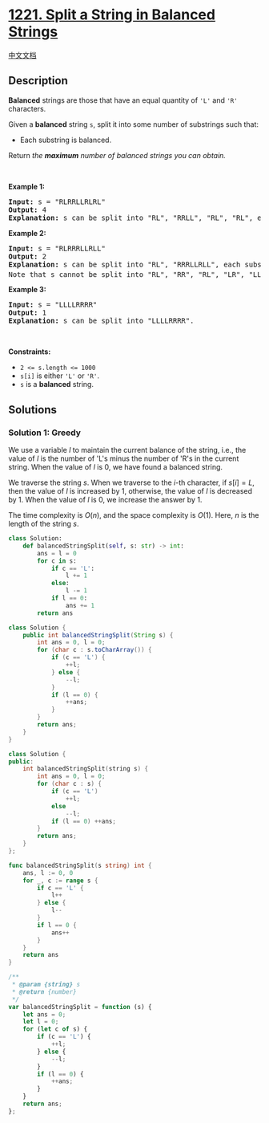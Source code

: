 # [1221. Split a String in Balanced Strings](https://leetcode.com/problems/split-a-string-in-balanced-strings)

[中文文档](/solution/1200-1299/1221.Split%20a%20String%20in%20Balanced%20Strings/README.md)

<!-- tags:Greedy,String,Counting -->

<!-- difficulty:Easy -->

## Description

<p><strong>Balanced</strong> strings are those that have an equal quantity of <code>&#39;L&#39;</code> and <code>&#39;R&#39;</code> characters.</p>

<p>Given a <strong>balanced</strong> string <code>s</code>, split it into some number of substrings such that:</p>

<ul>
	<li>Each substring is balanced.</li>
</ul>

<p>Return <em>the <strong>maximum</strong> number of balanced strings you can obtain.</em></p>

<p>&nbsp;</p>
<p><strong class="example">Example 1:</strong></p>

<pre>
<strong>Input:</strong> s = &quot;RLRRLLRLRL&quot;
<strong>Output:</strong> 4
<strong>Explanation:</strong> s can be split into &quot;RL&quot;, &quot;RRLL&quot;, &quot;RL&quot;, &quot;RL&quot;, each substring contains same number of &#39;L&#39; and &#39;R&#39;.
</pre>

<p><strong class="example">Example 2:</strong></p>

<pre>
<strong>Input:</strong> s = &quot;RLRRRLLRLL&quot;
<strong>Output:</strong> 2
<strong>Explanation:</strong> s can be split into &quot;RL&quot;, &quot;RRRLLRLL&quot;, each substring contains same number of &#39;L&#39; and &#39;R&#39;.
Note that s cannot be split into &quot;RL&quot;, &quot;RR&quot;, &quot;RL&quot;, &quot;LR&quot;, &quot;LL&quot;, because the 2<sup>nd</sup> and 5<sup>th</sup> substrings are not balanced.</pre>

<p><strong class="example">Example 3:</strong></p>

<pre>
<strong>Input:</strong> s = &quot;LLLLRRRR&quot;
<strong>Output:</strong> 1
<strong>Explanation:</strong> s can be split into &quot;LLLLRRRR&quot;.
</pre>

<p>&nbsp;</p>
<p><strong>Constraints:</strong></p>

<ul>
	<li><code>2 &lt;= s.length &lt;= 1000</code></li>
	<li><code>s[i]</code> is either <code>&#39;L&#39;</code> or <code>&#39;R&#39;</code>.</li>
	<li><code>s</code> is a <strong>balanced</strong> string.</li>
</ul>

## Solutions

### Solution 1: Greedy

We use a variable $l$ to maintain the current balance of the string, i.e., the value of $l$ is the number of 'L's minus the number of 'R's in the current string. When the value of $l$ is 0, we have found a balanced string.

We traverse the string $s$. When we traverse to the $i$-th character, if $s[i] = L$, then the value of $l$ is increased by 1, otherwise, the value of $l$ is decreased by 1. When the value of $l$ is 0, we increase the answer by 1.

The time complexity is $O(n)$, and the space complexity is $O(1)$. Here, $n$ is the length of the string $s$.

<!-- tabs:start -->

```python
class Solution:
    def balancedStringSplit(self, s: str) -> int:
        ans = l = 0
        for c in s:
            if c == 'L':
                l += 1
            else:
                l -= 1
            if l == 0:
                ans += 1
        return ans
```

```java
class Solution {
    public int balancedStringSplit(String s) {
        int ans = 0, l = 0;
        for (char c : s.toCharArray()) {
            if (c == 'L') {
                ++l;
            } else {
                --l;
            }
            if (l == 0) {
                ++ans;
            }
        }
        return ans;
    }
}
```

```cpp
class Solution {
public:
    int balancedStringSplit(string s) {
        int ans = 0, l = 0;
        for (char c : s) {
            if (c == 'L')
                ++l;
            else
                --l;
            if (l == 0) ++ans;
        }
        return ans;
    }
};
```

```go
func balancedStringSplit(s string) int {
	ans, l := 0, 0
	for _, c := range s {
		if c == 'L' {
			l++
		} else {
			l--
		}
		if l == 0 {
			ans++
		}
	}
	return ans
}
```

```js
/**
 * @param {string} s
 * @return {number}
 */
var balancedStringSplit = function (s) {
    let ans = 0;
    let l = 0;
    for (let c of s) {
        if (c == 'L') {
            ++l;
        } else {
            --l;
        }
        if (l == 0) {
            ++ans;
        }
    }
    return ans;
};
```

<!-- tabs:end -->

<!-- end -->
